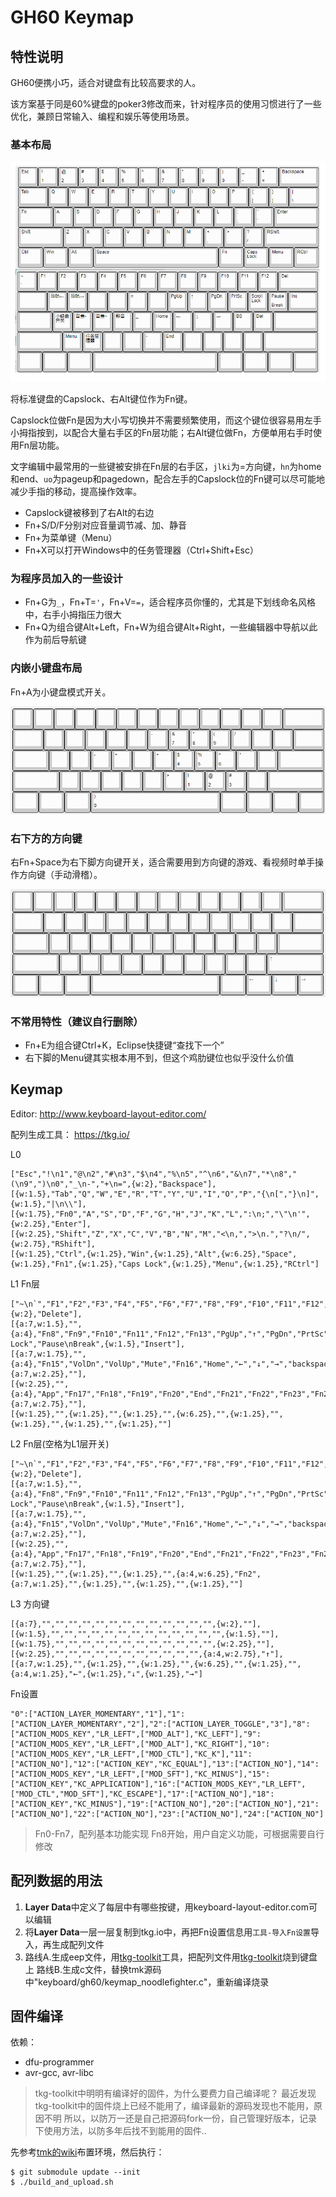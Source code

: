 # GH60 Keymap

## 特性说明

GH60便携小巧，适合对键盘有比较高要求的人。

该方案基于同是60%键盘的poker3修改而来，针对程序员的使用习惯进行了一些优化，兼顾日常输入、编程和娱乐等使用场景。

### 基本布局

![img](pic/keymap.png)

将标准键盘的Capslock、右Alt键位作为Fn键。

Capslock位做Fn是因为大小写切换并不需要频繁使用，而这个键位很容易用左手小拇指按到，以配合大量右手区的Fn层功能；右Alt键位做Fn，方便单用右手时使用Fn层功能。

文字编辑中最常用的一些键被安排在Fn层的右手区，`jlki`为=方向键，`hn`为home和end、`uo`为pageup和pagedown，配合左手的Capslock位的Fn键可以尽可能地减少手指的移动，提高操作效率。

* Capslock键被移到了右Alt的右边
* Fn+S/D/F分别对应音量调节减、加、静音
* Fn+为菜单键（Menu）
* Fn+X可以打开Windows中的任务管理器（Ctrl+Shift+Esc）

### 为程序员加入的一些设计

* Fn+G为`_`，Fn+T=`'`，Fn+V=`=`，适合程序员你懂的，尤其是下划线命名风格中，右手小拇指压力很大
* Fn+Q为组合键Alt+Left，Fn+W为组合键Alt+Right，一些编辑器中导航以此作为前后导航键

### 内嵌小键盘布局

Fn+A为小键盘模式开关。

![img](pic/num_pad.png)

### 右下方的方向键

右Fn+Space为右下脚方向键开关，适合需要用到方向键的游戏、看视频时单手操作方向键（手动滑稽）。

![img](pic/directionkeys.png)

### 不常用特性（建议自行删除）

* Fn+E为组合键Ctrl+K，Eclipse快捷键“查找下一个”
* 右下脚的Menu键其实根本用不到，但这个鸡肋键位也似乎没什么价值

## Keymap

Editor:
http://www.keyboard-layout-editor.com/

配列生成工具：
https://tkg.io/

L0

```
["Esc","!\n1","@\n2","#\n3","$\n4","%\n5","^\n6","&\n7","*\n8","(\n9",")\n0","_\n-","+\n=",{w:2},"Backspace"],
[{w:1.5},"Tab","Q","W","E","R","T","Y","U","I","O","P","{\n[","}\n]",{w:1.5},"|\n\\"],
[{w:1.75},"Fn0","A","S","D","F","G","H","J","K","L",":\n;","\"\n'",{w:2.25},"Enter"],
[{w:2.25},"Shift","Z","X","C","V","B","N","M","<\n,",">\n.","?\n/",{w:2.75},"RShift"],
[{w:1.25},"Ctrl",{w:1.25},"Win",{w:1.25},"Alt",{w:6.25},"Space",{w:1.25},"Fn1",{w:1.25},"Caps Lock",{w:1.25},"Menu",{w:1.25},"RCtrl"]
```

L1 Fn层

```
["~\n`","F1","F2","F3","F4","F5","F6","F7","F8","F9","F10","F11","F12",{w:2},"Delete"],
[{a:7,w:1.5},"",{a:4},"Fn8","Fn9","Fn10","Fn11","Fn12","Fn13","PgUp","↑","PgDn","PrtSc","Scroll Lock","Pause\nBreak",{w:1.5},"Insert"],
[{a:7,w:1.75},"",{a:4},"Fn15","VolDn","VolUp","Mute","Fn16","Home","←","↓","→","backspace","Delete",{a:7,w:2.25},""],
[{w:2.25},"",{a:4},"App","Fn17","Fn18","Fn19","Fn20","End","Fn21","Fn22","Fn23","Fn24",{a:7,w:2.75},""],
[{w:1.25},"",{w:1.25},"",{w:1.25},"",{w:6.25},"",{w:1.25},"",{w:1.25},"",{w:1.25},"",{w:1.25},""]
```

L2 Fn层(空格为L1层开关)

```
["~\n`","F1","F2","F3","F4","F5","F6","F7","F8","F9","F10","F11","F12",{w:2},"Delete"],
[{a:7,w:1.5},"",{a:4},"Fn8","Fn9","Fn10","Fn11","Fn12","Fn13","PgUp","↑","PgDn","PrtSc","Scroll Lock","Pause\nBreak",{w:1.5},"Insert"],
[{a:7,w:1.75},"",{a:4},"Fn15","VolDn","VolUp","Mute","Fn16","Home","←","↓","→","backspace","Delete",{a:7,w:2.25},""],
[{w:2.25},"",{a:4},"App","Fn17","Fn18","Fn19","Fn20","End","Fn21","Fn22","Fn23","Fn24",{a:7,w:2.75},""],
[{w:1.25},"",{w:1.25},"",{w:1.25},"",{a:4,w:6.25},"Fn2",{a:7,w:1.25},"",{w:1.25},"",{w:1.25},"",{w:1.25},""]
```

L3 方向键

```
[{a:7},"","","","","","","","","","","","","",{w:2},""],
[{w:1.5},"","","","","","","","","","","","","",{w:1.5},""],
[{w:1.75},"","","","","","","","","","","","",{w:2.25},""],
[{w:2.25},"","","","","","","","","","","",{a:4,w:2.75},"↑"],
[{a:7,w:1.25},"",{w:1.25},"",{w:1.25},"",{w:6.25},"",{w:1.25},"",{a:4,w:1.25},"←",{w:1.25},"↓",{w:1.25},"→"]
```

Fn设置

```
"0":["ACTION_LAYER_MOMENTARY","1"],"1":["ACTION_LAYER_MOMENTARY","2"],"2":["ACTION_LAYER_TOGGLE","3"],"8":["ACTION_MODS_KEY","LR_LEFT",["MOD_ALT"],"KC_LEFT"],"9":["ACTION_MODS_KEY","LR_LEFT",["MOD_ALT"],"KC_RIGHT"],"10":["ACTION_MODS_KEY","LR_LEFT",["MOD_CTL"],"KC_K"],"11":["ACTION_NO"],"12":["ACTION_KEY","KC_EQUAL"],"13":["ACTION_NO"],"14":["ACTION_MODS_KEY","LR_LEFT",["MOD_SFT"],"KC_MINUS"],"15":["ACTION_KEY","KC_APPLICATION"],"16":["ACTION_MODS_KEY","LR_LEFT",["MOD_CTL","MOD_SFT"],"KC_ESCAPE"],"17":["ACTION_NO"],"18":["ACTION_KEY","KC_MINUS"],"19":["ACTION_NO"],"20":["ACTION_NO"],"21":["ACTION_NO"],"22":["ACTION_NO"],"23":["ACTION_NO"],"24":["ACTION_NO"]
```

> Fn0-Fn7，配列基本功能实现
> Fn8开始，用户自定义功能，可根据需要自行修改

## 配列数据的用法

1. **Layer Data**中定义了每层中有哪些按键，用keyboard-layout-editor.com可以编辑
2. 将**Layer Data**一层一层复制到tkg.io中，再把Fn设置信息用`工具-导入Fn设置`导入，再生成配列文件
3. 路线A.生成eep文件，用[tkg-toolkit](https://github.com/kairyu/tkg-toolkit)工具，把配列文件用[tkg-toolkit](https://github.com/kairyu/tkg-toolkit)烧到键盘上
   路线B.生成c文件，替换tmk源码中"keyboard/gh60/keymap_noodlefighter.c"，重新编译烧录

## 固件编译

依赖：

- dfu-programmer
- avr-gcc, avr-libc

> tkg-toolkit中明明有编译好的固件，为什么要费力自己编译呢？
> 最近发现tkg-toolkit中的固件烧上已经不能用了，编译最新的源码发现也不能用，原因不明
> 所以，以防万一还是自己把源码fork一份，自己管理好版本，记录下使用方法，以防多年后找不到能用的固件..

先参考[tmk的wiki](https://github.com/tmk/tmk_keyboard/wiki#build-on-linux)布置环境，然后执行：

```
$ git submodule update --init
$ ./build_and_upload.sh
```
